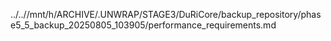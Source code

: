 ../..//mnt/h/ARCHIVE/.UNWRAP/STAGE3/DuRiCore/backup_repository/phase5_5_backup_20250805_103905/performance_requirements.md